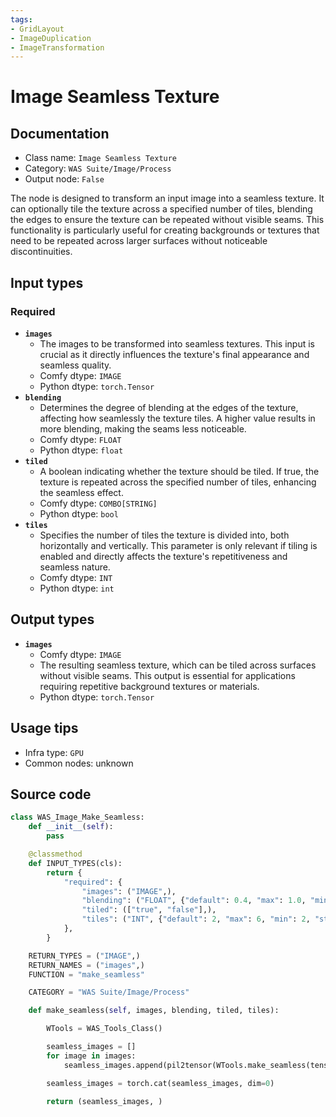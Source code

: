 ```yaml
---
tags:
- GridLayout
- ImageDuplication
- ImageTransformation
---
```


# Image Seamless Texture
## Documentation
- Class name: `Image Seamless Texture`
- Category: `WAS Suite/Image/Process`
- Output node: `False`

The node is designed to transform an input image into a seamless texture. It can optionally tile the texture across a specified number of tiles, blending the edges to ensure the texture can be repeated without visible seams. This functionality is particularly useful for creating backgrounds or textures that need to be repeated across larger surfaces without noticeable discontinuities.
## Input types
### Required
- **`images`**
    - The images to be transformed into seamless textures. This input is crucial as it directly influences the texture's final appearance and seamless quality.
    - Comfy dtype: `IMAGE`
    - Python dtype: `torch.Tensor`
- **`blending`**
    - Determines the degree of blending at the edges of the texture, affecting how seamlessly the texture tiles. A higher value results in more blending, making the seams less noticeable.
    - Comfy dtype: `FLOAT`
    - Python dtype: `float`
- **`tiled`**
    - A boolean indicating whether the texture should be tiled. If true, the texture is repeated across the specified number of tiles, enhancing the seamless effect.
    - Comfy dtype: `COMBO[STRING]`
    - Python dtype: `bool`
- **`tiles`**
    - Specifies the number of tiles the texture is divided into, both horizontally and vertically. This parameter is only relevant if tiling is enabled and directly affects the texture's repetitiveness and seamless nature.
    - Comfy dtype: `INT`
    - Python dtype: `int`
## Output types
- **`images`**
    - Comfy dtype: `IMAGE`
    - The resulting seamless texture, which can be tiled across surfaces without visible seams. This output is essential for applications requiring repetitive background textures or materials.
    - Python dtype: `torch.Tensor`
## Usage tips
- Infra type: `GPU`
- Common nodes: unknown


## Source code
```python
class WAS_Image_Make_Seamless:
    def __init__(self):
        pass

    @classmethod
    def INPUT_TYPES(cls):
        return {
            "required": {
                "images": ("IMAGE",),
                "blending": ("FLOAT", {"default": 0.4, "max": 1.0, "min": 0.0, "step": 0.01}),
                "tiled": (["true", "false"],),
                "tiles": ("INT", {"default": 2, "max": 6, "min": 2, "step": 2}),
            },
        }

    RETURN_TYPES = ("IMAGE",)
    RETURN_NAMES = ("images",)
    FUNCTION = "make_seamless"

    CATEGORY = "WAS Suite/Image/Process"

    def make_seamless(self, images, blending, tiled, tiles):

        WTools = WAS_Tools_Class()

        seamless_images = []
        for image in images:
            seamless_images.append(pil2tensor(WTools.make_seamless(tensor2pil(image), blending, tiled, tiles)))

        seamless_images = torch.cat(seamless_images, dim=0)

        return (seamless_images, )

```
